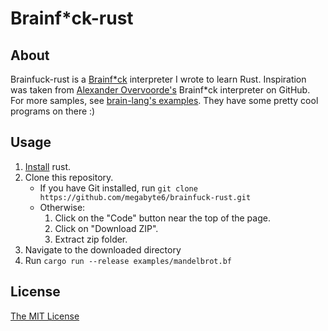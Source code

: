 # Brainf*ck-rust

## About
Brainfuck-rust is a [Brainf*ck](https://en.wikipedia.org/wiki/Brainfuck) interpreter I wrote to learn Rust.
Inspiration was taken from [Alexander Overvoorde's](https://github.com/Overv/bf) Brainf*ck interpreter on GitHub.
For more samples, see [brain-lang's examples](https://github.com/brain-lang/brainfuck/tree/master/examples). They have some pretty cool programs on there :)

## Usage
1. [Install](https://www.rust-lang.org/tools/install) rust.
2. Clone this repository.
    - If you have Git installed, run `git clone https://github.com/megabyte6/brainfuck-rust.git`
    - Otherwise:
        1. Click on the "Code" button near the top of the page.
        2. Click on "Download ZIP".
        3. Extract zip folder.
3. Navigate to the downloaded directory
4. Run `cargo run --release examples/mandelbrot.bf`

## License
[The MIT License](https://opensource.org/licenses/MIT)
